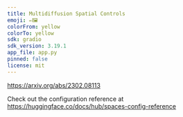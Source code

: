 ```yaml
---
title: Multidiffusion Spatial Controls
emoji: ✏️🖼️
colorFrom: yellow
colorTo: yellow
sdk: gradio
sdk_version: 3.19.1
app_file: app.py
pinned: false
license: mit
---
```


https://arxiv.org/abs/2302.08113

Check out the configuration reference at https://huggingface.co/docs/hub/spaces-config-reference
